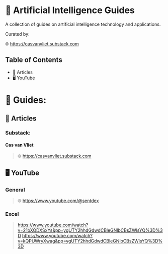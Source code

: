 # 📃 Artificial Intelligence Guides

A collection of guides on artificial intelligence technology and applications.

Curated by:

🌐 https://casvanvliet.substack.com

## Table of Contents

- 📄 Articles
- 🖥️ YouTube
   
# 📃 Guides:
## 📄 Articles
### Substack:
#### Cas van Vliet
> 🌐 https://casvanvliet.substack.com

## 🖥️ YouTube
### General
> 🌐 https://www.youtube.com/@sentdex

### Excel
> https://www.youtube.com/watch?v=21bXQDXSxYs&pp=ygUTY2hhdGdwdCBleGNlbCBsZWlsYQ%3D%3D
> https://www.youtube.com/watch?v=kQPUWryXwag&pp=ygUTY2hhdGdwdCBleGNlbCBsZWlsYQ%3D%3D
